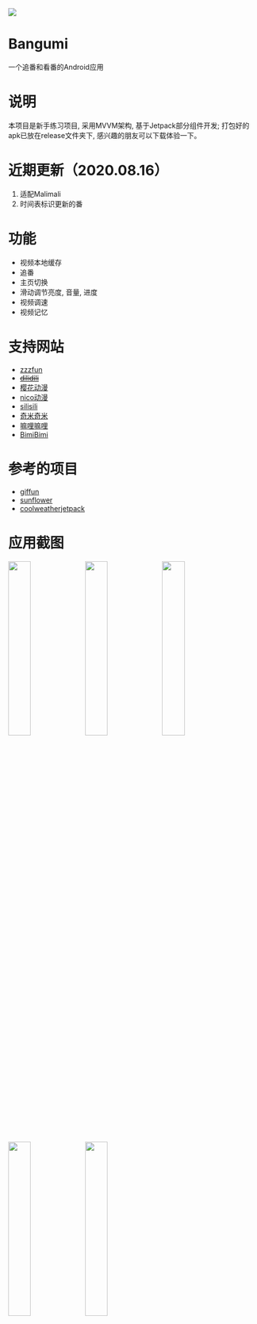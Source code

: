 <img src="./Screenshots/icon.png">

# Bangumi

一个追番和看番的Android应用

# 说明

本项目是新手练习项目, 采用MVVM架构, 基于Jetpack部分组件开发;
打包好的apk已放在release文件夹下, 感兴趣的朋友可以下载体验一下。

# 近期更新（2020.08.16）

1. 适配Malimali
2. 时间表标识更新的番

# 功能

- 视频本地缓存
- 追番
- 主页切换
- 滑动调节亮度, 音量, 进度
- 视频调速
- 视频记忆

# 支持网站

- [zzzfun](http://www.zzzfun.com/)
- [~~dilidili~~](<http://www.dilidili.name/>)
- [樱花动漫](http://www.imomoe.io/)
- [nico动漫](http://www.nicotv.me/dongman)
- [silisili](http://www.silisili.me/)
- [奇米奇米](http://www.qimiqimi.co/)
- [嘛哩嘛哩](http://www.malimali.com/)
- [BimiBimi](http://www.bimibimi.tv/)

# 参考的项目

- [giffun](https://github.com/guolindev/giffun)
- [sunflower](https://github.com/android/sunflower)
- [coolweatherjetpack](https://github.com/guolindev/coolweatherjetpack)

# 应用截图

<img src="./Screenshots/demo1.jpeg" width="30%" />
<img src="./Screenshots/demo2.jpeg" width="30%" />
<img src="./Screenshots/demo3.jpeg" width="30%" />
<img src="./Screenshots/demo4.jpeg" width="30%" />
<img src="./Screenshots/demo5.jpeg" width="30%" />

